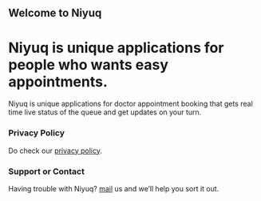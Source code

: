## Welcome to Niyuq

# Niyuq is unique applications for people who wants easy appointments.

Niyuq is unique applications for doctor appointment booking that gets real time live status of the queue and get updates on your turn.

### Privacy Policy

Do check our [privacy policy](http://niyuq.com/content/privacy%20policy.txt).

### Support or Contact

Having trouble with Niyuq? [mail](niyuq20@gmail.com) us and we’ll help you sort it out.
